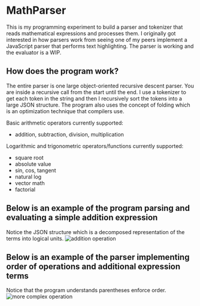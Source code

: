 # MathParser
This is my programming experiment to build a parser and tokenizer that reads mathematical expressions and processes them. I originally got interested in how parsers work from seeing one of my peers implement a JavaScript parser that performs text highlighting. The parser is working and the evaluator is a WIP.

## How does the program work?
The entire parser is one large object-oriented recursive descent parser. You are inside a recursive call from the start until the end. I use a tokenizer to get each token in the string and then I recursively sort the tokens into a large JSON structure. The program also uses the concept of folding which is an optimization technique that compilers use.

Basic arithmetic operators currently supported:
- addition, subtraction, division, multiplication
 
Logarithmic and trigonometric operators/functions currently supported:
- square root
- absolute value
- sin, cos, tangent
- natural log
- vector math
- factorial

## Below is an example of the program parsing and evaluating a simple addition expression
Notice the JSON structure which is a decomposed representation of the terms into logical units.
![addition operation](https://github.com/MamounKolovos/MathParser/assets/121258835/eac55e23-047a-414d-ac92-5827fb392a36)

## Below is an example of the parser implementing order of operations and additional expression terms
Notice that the program understands parentheses enforce order.
![more complex operation](https://github.com/MamounKolovos/MathParser/assets/121258835/206a05f9-61ba-424f-8949-33d7014c2fbb)
